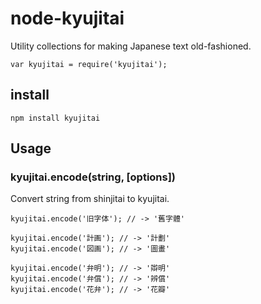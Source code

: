 node-kyujitai
=============

Utility collections for making Japanese text old-fashioned.

```
var kyujitai = require('kyujitai');
```

## install

    npm install kyujitai

## Usage

### kyujitai.encode(string, [options])

Convert string from shinjitai to kyujitai.

```
kyujitai.encode('旧字体'); // -> '舊字體'

kyujitai.encode('計画'); // -> '計劃'
kyujitai.encode('図画'); // -> '圖畫'

kyujitai.encode('弁明'); // -> '辯明'
kyujitai.encode('弁償'); // -> '辨償'
kyujitai.encode('花弁'); // -> '花瓣'
```

